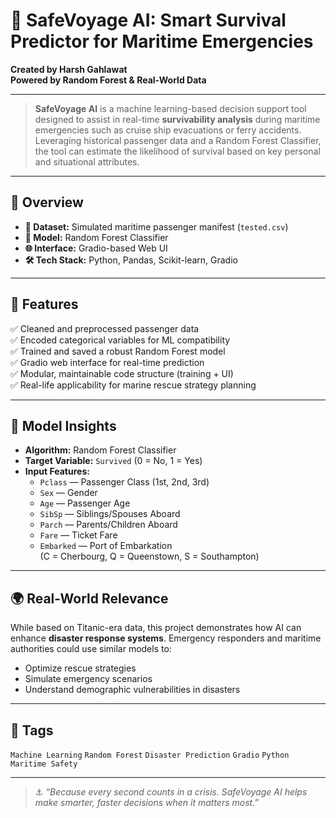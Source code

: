 # 🌊 SafeVoyage AI: Smart Survival Predictor for Maritime Emergencies

**Created by Harsh Gahlawat**  
**Powered by Random Forest & Real-World Data**

---

> **SafeVoyage AI** is a machine learning-based decision support tool designed to assist in real-time **survivability analysis** during maritime emergencies such as cruise ship evacuations or ferry accidents.  
> Leveraging historical passenger data and a Random Forest Classifier, the tool can estimate the likelihood of survival based on key personal and situational attributes.

---

## 📌 Overview

- **📁 Dataset:** Simulated maritime passenger manifest (`tested.csv`)
- **🤖 Model:** Random Forest Classifier
- **🌐 Interface:** Gradio-based Web UI
- **🛠 Tech Stack:** Python, Pandas, Scikit-learn, Gradio

---

## 🚀 Features

✅ Cleaned and preprocessed passenger data  
✅ Encoded categorical variables for ML compatibility  
✅ Trained and saved a robust Random Forest model  
✅ Gradio web interface for real-time prediction  
✅ Modular, maintainable code structure (training + UI)  
✅ Real-life applicability for marine rescue strategy planning  

---

## 🧠 Model Insights

- **Algorithm:** Random Forest Classifier
- **Target Variable:** `Survived` (0 = No, 1 = Yes)
- **Input Features:**
  - `Pclass` — Passenger Class (1st, 2nd, 3rd)
  - `Sex` — Gender
  - `Age` — Passenger Age
  - `SibSp` — Siblings/Spouses Aboard
  - `Parch` — Parents/Children Aboard
  - `Fare` — Ticket Fare
  - `Embarked` — Port of Embarkation  
    (C = Cherbourg, Q = Queenstown, S = Southampton)

---

## 🌍 Real-World Relevance

While based on Titanic-era data, this project demonstrates how AI can enhance **disaster response systems**. Emergency responders and maritime authorities could use similar models to:

- Optimize rescue strategies
- Simulate emergency scenarios
- Understand demographic vulnerabilities in disasters

---



## 📎 Tags

`Machine Learning` `Random Forest` `Disaster Prediction` `Gradio` `Python` `Maritime Safety`

---

> ⚓ _“Because every second counts in a crisis. SafeVoyage AI helps make smarter, faster decisions when it matters most.”_

